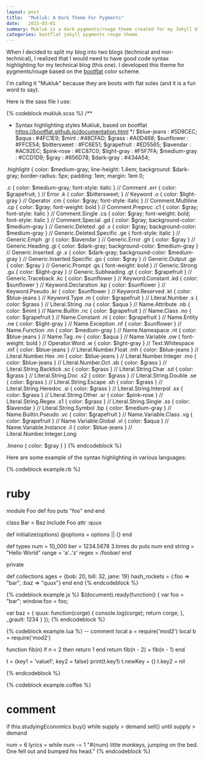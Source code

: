 ```yaml
---
layout: post
title:  "Mukluk: A Dark Theme For Pygments"
date:   2015-03-01
summary: Mukluk is a dark pygments/rouge theme created for my Jekyll blog. It has support for multiple programming languages.
categories: bootflat jekyll pygments rouge theme
---
```


When I decided to split my blog into two blogs (technical and non-technical), I
realized that I would need to have good code syntax highlighting for my
technical blog (this one). I developed this theme for pygments/rouge based on
the [bootflat](https://bootflat.github.io/documentation.html "Bootflat") color
scheme.

I'm calling it "Mukluk" because they are boots with flat soles (and it is a fun
word to say).

Here is the sass file I use:

{% codeblock mukluk.scss %}
/**
 * Syntax highlighting styles
   Mukluk, based on bootflat
   https://bootflat.github.io/documentation.html
 */
$blue-jeans  : #5D9CEC;
$aqua        : #4FC1E9;
$mint        : #48CFAD;
$grass       : #A0D468;
$sunflower   : #FFCE54;
$bittersweet : #FC6E51;
$grapefruit  : #ED5565;
$lavendar    : #AC92EC;
$pink-rose   : #EC87C0;
$light-gray  : #F5F7FA;
$medium-gray : #CCD1D9;
$gray        : #656D78;
$dark-gray   : #434A54;

.highlight {
  color: $medium-gray;
  line-height: 1.4em;
  background: $dark-gray;
  border-radius: 5px;
  padding: 1em;
  margin: 1em 0;

  .c     { color: $medium-gray; font-style: italic } // Comment
  .err   { color: $grapefruit; } // Error
  .k     { color: $bittersweet; } // Keyword
  .o     { color: $light-gray } // Operator
  .cm    { color: $gray; font-style: italic } // Comment.Multiline
  .cp    { color: $gray; font-weight: bold } // Comment.Preproc
  .c1    { color: $gray; font-style: italic } // Comment.Single
  .cs    { color: $gray; font-weight: bold; font-style: italic } // Comment.Special
  .gd    { color: $gray; background-color: $medium-gray } // Generic.Deleted
  .gd .x { color: $gray; background-color: $medium-gray } // Generic.Deleted.Specific
  .ge    { font-style: italic } // Generic.Emph
  .gr    { color: $lavendar } // Generic.Error
  .gh    { color: $gray } // Generic.Heading
  .gi    { color: $dark-gray; background-color: $medium-gray } // Generic.Inserted
  .gi .x { color: $dark-gray; background-color: $medium-gray } // Generic.Inserted.Specific
  .go    { color: $gray } // Generic.Output
  .gp    { color: $gray } // Generic.Prompt
  .gs    { font-weight: bold } // Generic.Strong
  .gu    { color: $light-gray } // Generic.Subheading
  .gt    { color: $grapefruit } // Generic.Traceback
  .kc    { color: $sunflower } // Keyword.Constant
  .kd    { color: $sunflower } // Keyword.Declaration
  .kp    { color: $sunflower } // Keyword.Pseudo
  .kr    { color: $sunflower } // Keyword.Reserved
  .kt    { color: $blue-jeans } // Keyword.Type
  .m     { color: $grapefruit } // Literal.Number
  .s     { color: $grass } // Literal.String
  .na    { color: $aqua } // Name.Attribute
  .nb    { color: $mint } // Name.Builtin
  .nc    { color: $grapefruit } // Name.Class
  .no    { color: $grapefruit } // Name.Constant
  .ni    { color: $grapefruit } // Name.Entity
  .ne    { color: $light-gray } // Name.Exception
  .nf    { color: $sunflower } // Name.Function
  .nn    { color: $medium-gray } // Name.Namespace
  .nt    { color: $blue-jeans } // Name.Tag
  .nv    { color: $aqua } // Name.Variable
  .ow    { font-weight: bold } // Operator.Word
  .w     { color: $light-gray } // Text.Whitespace
  .mf    { color: $blue-jeans } // Literal.Number.Float
  .mh    { color: $blue-jeans } // Literal.Number.Hex
  .mi    { color: $blue-jeans } // Literal.Number.Integer
  .mo    { color: $blue-jeans } // Literal.Number.Oct
  .sb    { color: $grass } // Literal.String.Backtick
  .sc    { color: $grass } // Literal.String.Char
  .sd    { color: $grass } // Literal.String.Doc
  .s2    { color: $grass } // Literal.String.Double
  .se    { color: $grass } // Literal.String.Escape
  .sh    { color: $grass } // Literal.String.Heredoc
  .si    { color: $grass } // Literal.String.Interpol
  .sx    { color: $grass } // Literal.String.Other
  .sr    { color: $pink-rose } // Literal.String.Regex
  .s1    { color: $grass } // Literal.String.Single
  .ss    { color: $lavendar } // Literal.String.Symbol
  .bp    { color: $medium-gray } // Name.Builtin.Pseudo
  .vc    { color: $grapefruit } // Name.Variable.Class
  .vg    { color: $grapefruit } // Name.Variable.Global
  .vi    { color: $aqua } // Name.Variable.Instance
  .il    { color: $blue-jeans } // Literal.Number.Integer.Long

  .lineno { color: $gray }
}
{% endcodeblock %}

Here are some example of the syntax highlighting in various languages:

{% codeblock example.rb %}
# ruby
module Foo
  def foo
    puts "foo"
  end
end

class Bar < Baz
  include Foo
  attr :quux

  def initialize(options)
    @options = options || {}
  end

  def types
    num = 10_000
    ber = 1234.5678
    3.times do
      puts num
    end
    string = "Hello World"
    range  = 'a'..'z'
    regex  = /foobar/
  end

  private

  def collections
    ages         = {bob: 20, bill: 32, jane: 19}
    hash_rockets = {:foo => "bar", :baz => "quux"}
  end
end
{% endcodeblock %}

{% codeblock example.js %}
$(document).ready(function() {
  var foo = "bar";
  window.foo = foo;

  var baz = {
    quux: function(corge) {
      console.log(corge);
      return corge;
    },
    _grault: 1234
  }
});
{% endcodeblock %}

{% codeblock example.lua %}
-- comment
local a = require('mod2')
local b = require('mod2')

function fib(n)
  if n < 2 then return 1 end
  return fib(n - 2) + fib(n - 1)
end

t = {key1 = 'value1', key2 = false}
print(t.key1)
t.newKey = {}
t.key2 = nil

{% endcodeblock %}

{% codeblock example.coffee %}
# comment
if this.studyingEconomics
  buy()  while supply > demand
  sell() until supply > demand

num = 6
lyrics = while num -= 1
  "#{num} little monkeys, jumping on the bed.
    One fell out and bumped his head."
{% endcodeblock %}
